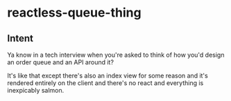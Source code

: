 # reactless-queue-thing

## Intent
Ya know in a tech interview when you're asked to think of how you'd design an order queue and an API around it?

It's like that except there's also an index view for some reason and it's rendered entirely on the client and there's no react and everything is inexpicably salmon.